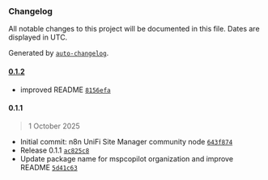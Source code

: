 ### Changelog

All notable changes to this project will be documented in this file. Dates are displayed in UTC.

Generated by [`auto-changelog`](https://github.com/CookPete/auto-changelog).

#### [0.1.2](https://github.com/mspcopilot/n8n-nodes-unifi-sitemanager/compare/0.1.1...0.1.2)

- improved README [`8156efa`](https://github.com/mspcopilot/n8n-nodes-unifi-sitemanager/commit/8156efa026f5dc2bfb8767941b78704c88ed26c1)

#### 0.1.1

> 1 October 2025

- Initial commit: n8n UniFi Site Manager community node [`643f874`](https://github.com/mspcopilot/n8n-nodes-unifi-sitemanager/commit/643f874db940b4c6ac4f36d1994faaadbbbc343b)
- Release 0.1.1 [`ac825c8`](https://github.com/mspcopilot/n8n-nodes-unifi-sitemanager/commit/ac825c8bffc02ada470d67f0a1274c56243c5667)
- Update package name for mspcopilot organization and improve README [`5d41c63`](https://github.com/mspcopilot/n8n-nodes-unifi-sitemanager/commit/5d41c6304a6b001449e58dba4a35f7e7bb4d4d6d)
